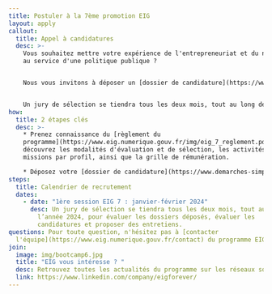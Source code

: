 ```yaml
---
title: Postuler à la 7ème promotion EIG
layout: apply
callout:
  title: Appel à candidatures
  desc: >-
    Vous souhaitez mettre votre expérience de l'entrepreneuriat et du numérique
    au service d'une politique publique ?


    Nous vous invitons à déposer un [dossier de candidature](https://www.demarches-simplifees.fr/commencer/aac-eig7) à la 7ème promotion des Entrepreneur(e)s d'intérêt général.


    Un jury de sélection se tiendra tous les deux mois, tout au long de l’année 2024, pour évaluer les dossiers et proposer des entretiens aux candidat(e)s présélectionné(e)s.
how:
  title: 2 étapes clés
  desc: >-
    * Prenez connaissance du [règlement du
    programme](https://www.eig.numerique.gouv.fr/img/eig_7_reglement.pdf) :
    découvrez les modalités d'évaluation et de sélection, les activités et les
    missions par profil, ainsi que la grille de rémunération.

    * Déposez votre [dossier de candidature](https://www.demarches-simplifiees.fr/commencer/aac-eig7) dans la plateforme Démarches Simplifiées, un service numérique propulsé par la Direction interministérielle du numérique (DINUM).
steps:
  title: Calendrier de recrutement
  dates:
    - date: "1ère session EIG 7 : janvier-février 2024"
      desc: Un jury de sélection se tiendra tous les deux mois, tout au long de
        l’année 2024, pour évaluer les dossiers déposés, évaluer les
        candidatures et proposer des entretiens.
questions: Pour toute question, n'hésitez pas à [contacter
  l'équipe](https://www.eig.numerique.gouv.fr/contact) du programme EIG.
join:
  image: img/bootcamp6.jpg
  title: "EIG vous intéresse ? "
  desc: Retrouvez toutes les actualités du programme sur les réseaux sociaux.
  link: https://www.linkedin.com/company/eigforever/
---
```

